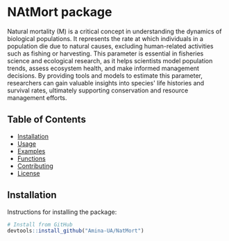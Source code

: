 # NAtMort package
Natural mortality (M) is a critical concept in understanding the dynamics of biological populations. It represents the rate at which individuals in a population die due to natural causes, excluding human-related activities such as fishing or harvesting. This parameter is essential in fisheries science and ecological research, as it helps scientists model population trends, assess ecosystem health, and make informed management decisions. By providing tools and models to estimate this parameter, researchers can gain valuable insights into species' life histories and survival rates, ultimately supporting conservation and resource management efforts.

## Table of Contents

- [Installation](#installation)
- [Usage](#usage)
- [Examples](#examples)
- [Functions](#functions)
- [Contributing](#contributing)
- [License](#license)

## Installation

Instructions for installing the package:

```r
# Install from GitHub
devtools::install_github("Amina-UA/NatMort")
```
